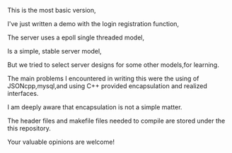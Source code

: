 This is the most basic version,

I've just written a demo with the login registration function,

The server uses a epoll single threaded model,

Is a simple, stable server model,

But we tried to select server designs for some other models,for learning.

The main problems I encountered in writing this were the using of JSONcpp,mysql,and using C++ provided encapsulation and realized interfaces.

I am deeply aware that encapsulation is not a simple matter.

The header files and makefile files needed to compile are stored under the this repository.

Your valuable opinions are welcome!
